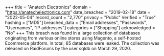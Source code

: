 +++
title = "Anatech Electronics"
domain = "https://anatechelectronics.com"
date_breached = "2019-02-18"
date = "2022-05-04"
record_count = "2,770"
privacy = "Public"
Verified = "True"
hashing = ["MD5"]
breached_data = ["Email addresses", "Passwords", "Usernames", "IP addresses"]
categories = ["Shopping"]
acknowledged = "No"
+++
This breach was found in a large collection of databases originating from various online stores using Magento, a self-hosted Ecommerce platform. In total, 85 databases were leaked. The collection was released on RaidForums by the user sqldb on March 29, 2020.
